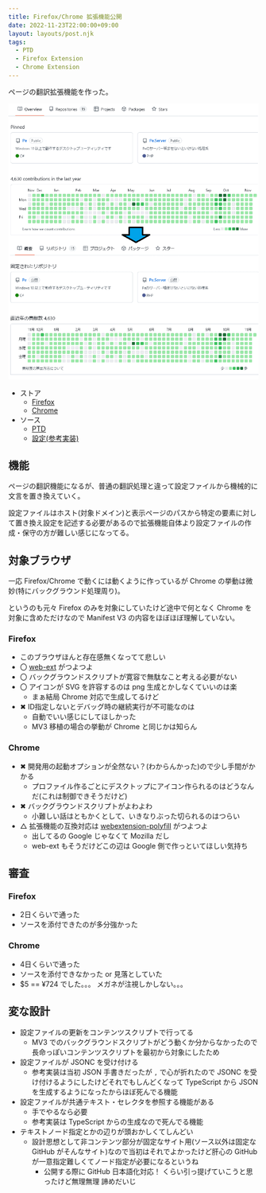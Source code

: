 ```yaml
---
title: Firefox/Chrome 拡張機能公開
date: 2022-11-23T22:00:00+09:00
layout: layouts/post.njk
tags:
  - PTD
  - Firefox Extension
  - Chrome Extension
---
```

ページの翻訳拡張機能を作った。

![実行イメージ](attached/ptd.png)

* ストア
  * [Firefox](https://addons.mozilla.org/ja/firefox/addon/%E5%AE%9A%E5%9E%8B%E7%BF%BB%E8%A8%B3/)
  * [Chrome](https://chrome.google.com/webstore/detail/ccfdbiagojajdmnnbngkoiobdkcbpgbd)
* ソース
  * [PTD](https://github.com/sk-0520/page-translation-dictionary)
  * [設定(参考実装)](https://github.com/sk-0520/page-translation-dictionary-reference)

## 機能

ページの翻訳機能になるが、普通の翻訳処理と違って設定ファイルから機械的に文言を置き換えていく。

設定ファイルはホスト(対象ドメイン)と表示ページのパスから特定の要素に対して置き換え設定を記述する必要があるので拡張機能自体より設定ファイルの作成・保守の方が難しい感じになってる。

## 対象ブラウザ

一応 Firefox/Chrome で動くには動くように作っているが Chrome の挙動は微妙(特にバックグラウンド処理周り)。

というのも元々 Firefox のみを対象にしていたけど途中で何となく Chrome を対象に含めただけなので Manifest V3 の内容をほぼほぼ理解していない。

### Firefox

* このブラウザほんと存在感無くなってて悲しい
* 〇 [web-ext](https://github.com/mozilla/web-ext) がつよつよ
* 〇 バックグラウンドスクリプトが寛容で無駄なこと考える必要がない
* 〇 アイコンが SVG を許容するのは png 生成とかしなくていいのは楽
  * まぁ結局 Chrome 対応で生成してるけど
* ✖ ID指定しないとデバッグ時の継続実行が不可能なのは
  * 自動でいい感じにしてほしかった
  * MV3 移植の場合の挙動が Chrome と同じかは知らん

### Chrome

* ✖ 開発用の起動オプションが全然ない？(わからんかった)ので少し手間がかかる
  * プロファイル作るごとにデスクトップにアイコン作られるのはどうなんだ(これは制御できそうだけど)
* ✖ バックグラウンドスクリプトがよわよわ
  * 小難しい話はともかくとして、いきなりぶった切られるのはつらい
* △ 拡張機能の互換対応は [webextension-polyfill](https://github.com/mozilla/webextension-polyfill) がつよつよ
  * 出してるの Google じゃなくて Mozilla だし
  * web-ext もそうだけどこの辺は Google 側で作っといてほしい気持ち


## 審査

### Firefox

* 2日くらいで通った
* ソースを添付できたのが多分強かった

### Chrome

* 4日くらいで通った
* ソースを添付できなかった or 見落としていた
* $5 == ¥724 でした。。。 メガネが注視しかしない。。。


## 変な設計

* 設定ファイルの更新をコンテンツスクリプトで行ってる
  * MV3 でのバックグラウンドスクリプトがどう動くか分からなかったので長命っぽいコンテンツスクリプトを最初から対象にしたため
* 設定ファイルが JSONC を受け付ける
  * 参考実装は当初 JSON 手書きだったが `,` で心が折れたので JSONC を受け付けるようにしたけどそれでもしんどくなって TypeScript から JSON を生成するようになったからほぼ死んでる機能
* 設定ファイルが共通テキスト・セレクタを参照する機能がある
  * 手でやるなら必要
  * 参考実装は TypeScript からの生成なので死んでる機能
* テキストノード指定とかの辺りが頭おかしくてしんどい
  * 設計思想として非コンテンツ部分が固定なサイト用(ソース以外は固定な GitHub がそんなサイト)なので当初はそれでよかったけど肝心の GitHub が一意指定難しくてノード指定が必要になるというね
    * 公開する際に GitHub 日本語化対応！ くらい引っ提げていこうと思ったけど無理無理 諦めだいじ

